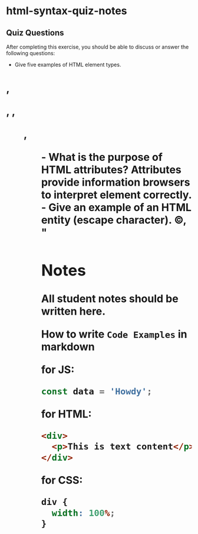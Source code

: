 # html-syntax-quiz-notes

## Quiz Questions

After completing this exercise, you should be able to discuss or answer the following questions:

- Give five examples of HTML element types.
<h1>, <p>, <img>, <ul>, <ol>
- What is the purpose of HTML attributes?
  Attributes provide information browsers to interpret element correctly.
- Give an example of an HTML entity (escape character).
  &copy, &quot

## Notes

All student notes should be written here.

How to write `Code Examples` in markdown

for JS:

```javascript
const data = 'Howdy';
```

for HTML:

```html
<div>
  <p>This is text content</p>
</div>
```

for CSS:

```css
div {
  width: 100%;
}
```
